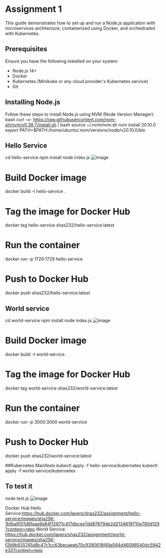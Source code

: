 # Assignment 1

This guide demonstrates how to set up and run a Node.js application with microservices architecture, containerized using Docker, and orchestrated with Kubernetes.

## Prerequisites
Ensure you have the following installed on your system:
- Node.js 14+
- Docker
- Kubernetes (Minikube or any cloud provider's Kubernetes service)
- Git
  

## Installing Node.js
Follow these steps to install Node.js using NVM (Node Version Manager):
bash
curl -o- https://raw.githubusercontent.com/nvm-sh/nvm/v0.39.7/install.sh | bash
source ~/.nvm/nvm.sh
nvm install 20.10.0
export PATH=$PATH:/home/ubuntu/.nvm/versions/node/v20.10.0/bin

## Hello Service 

cd hello-service
npm install
node index.js
![image](https://github.com/user-attachments/assets/e06023c5-df4f-4848-b1ec-1c7ee2a87331)

# Build Docker image
docker build -t hello-service .
# Tag the image for Docker Hub
docker tag hello-service shas232/hello-service:latest
# Run the container
docker run -p 1729:1729 hello-service
# Push to Docker Hub
docker push shas232/hello-service:latest




## World service
cd world-service
npm install
node index.js
![image](https://github.com/user-attachments/assets/e2220330-4f3d-4fd8-8764-995c870d8445)

# Build Docker image
docker build -t world-service .
# Tag the image for Docker Hub
docker tag world-service shas232/world-service:latest
# Run the container
docker run -p 3000:3000 world-service
# Push to Docker Hub
docker push shas232/world-service:latest




##Kubernetes Manifests
kubectl apply -f hello-service/kubernetes
kubectl apply -f world-service/kubernetes

## To test it
node test.js
![image](https://github.com/user-attachments/assets/5c3bd888-f305-4db3-9c89-431c90f527f8)



Docker Hub
Hello Service:https://hub.docker.com/layers/shas232/assignment/hello-service/images/sha256-1bfba9101d8faaa9a94f12871c417dbcee7dd87879de2d2134619710e780d129?context=repo
World Sercice: https://hub.docker.com/layers/shas232/assignment/world-service/images/sha256-f2b9b935745d8c47c1cc63becaeeb70c9390618f49a564d46098540dc5942e33?context=repo
